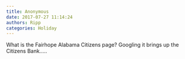 ```yaml
---
title: Anonymous
date: 2017-07-27 11:14:24
authors: Ripp
categories: Holiday
---
```


 What is the Fairhope Alabama Citizens page?  Googling it brings up the Citizens Bank.....